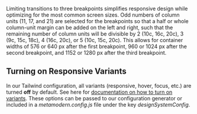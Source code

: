 Limiting transitions to three breakpoints simplifies responsive design while optimizing for the most common screen sizes. Odd numbers of column units (11, 17, and 21) are selected for the breakpoints so that a half or whole column-unit margin can be added on the left and right, such that the remaining number of column units will be divisible by 2 (10c, 16c, 20c), 3 (9c, 15c, 18c), 4 (16c, 20c), or 5 (10c, 15c, 20c). This allows for container widths of 576 or 640 px after the first breakpoint, 960 or 1024 px after the second breakpoint, and 1152 or 1280 px after the third breakpoint.

## Turning on Responsive Variants

In our Tailwind configuration, all variants (responsive, hover, focus, etc.) are turned __off__ by default. See here for [documentation on how to turn on variants](https://tailwindcss.com/docs/configuring-variants/). These options can be passed to our configuration generator or included in a *metamodern.config.js* file under the key *designSystemConfig*.
